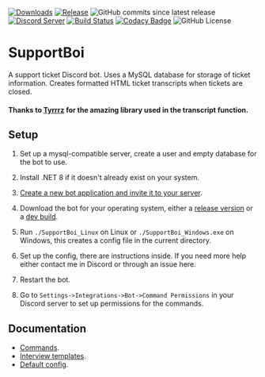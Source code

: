 [![Downloads](https://img.shields.io/github/downloads/KarlOfDuty/SupportBoi/total.svg)](https://github.com/KarlOfDuty/SupportBoi/releases) [![Release](https://img.shields.io/github/release/KarlofDuty/SupportBoi.svg)](https://github.com/KarlOfDuty/SupportBoi/releases) ![GitHub commits since latest release](https://img.shields.io/github/commits-since/karlofduty/supportboi/latest) [![Discord Server](https://img.shields.io/discord/430468637183442945.svg?label=discord)](https://discord.gg/C5qMvkj) [![Build Status](https://jenkins.karlofduty.com/job/DiscordBots/job/SupportBoi/job/main/badge/icon)](https://jenkins.karlofduty.com/blue/organizations/jenkins/DiscordBots%2FSupportBoi/activity) [![Codacy Badge](https://app.codacy.com/project/badge/Grade/756c69228dba49d78556fc464275e141)](https://app.codacy.com/gh/KarlOfDuty/SupportBoi/dashboard) ![GitHub License](https://img.shields.io/github/license/karlofduty/supportboi)
# SupportBoi

A support ticket Discord bot. Uses a MySQL database for storage of ticket information. Creates formatted HTML ticket transcripts when tickets are closed.

#### Thanks to [Tyrrrz](https://github.com/Tyrrrz/DiscordChatExporter) for the amazing library used in the transcript function.

## Setup

1. Set up a mysql-compatible server, create a user and empty database for the bot to use.

2. Install .NET 8 if it doesn't already exist on your system.

3. [Create a new bot application and invite it to your server](docs/CreateBot.md).

4. Download the bot for your operating system, either a [release version](https://github.com/KarlOfDuty/SupportBoi/releases) or a [dev build](https://jenkins.karlofduty.com/blue/organizations/jenkins/SupportBoi/activity).

5. Run `./SupportBoi_Linux` on Linux or `./SupportBoi_Windows.exe` on Windows, this creates a config file in the current directory.

6. Set up the config, there are instructions inside. If you need more help either contact me in Discord or through an issue here.

7. Restart the bot.

8. Go to `Settings->Integrations->Bot->Command Permissions` in your Discord server to set up permissions for the commands.

## Documentation

- [Commands](./docs/Commands.md).
- [Interview templates](./docs/InterviewTemplates.md).
- [Default config](./default_config.yml).